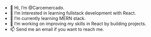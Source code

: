 - 👋 Hi, I’m @Carcemercado.
- 👀 I’m interested in learning fullstack development with React.
- 🌱 I’m currently learning MERN stack.
- 💞️ I’m working on improving my skills in React by building projects.
- 📫 Send me an email if you want to reach me.

<!---
Carcemercado/Carcemercado is a ✨ special ✨ repository because its `README.md` (this file) appears on your GitHub profile.
You can click the Preview link to take a look at your changes.
--->
